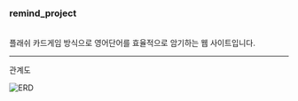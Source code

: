 <h3>remind_project</h3>
<br>플래쉬 카드게임 방식으로 영어단어를 효율적으로 암기하는 웹 사이트입니다.<br>
<hr>관계도

![ERD](https://user-images.githubusercontent.com/48472569/107943932-bb3ab680-6fd0-11eb-86f4-b2b4680b4b5a.png)
